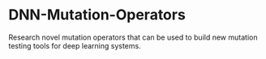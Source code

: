 # DNN-Mutation-Operators
Research novel mutation operators that can be used to build new mutation testing tools for deep learning systems.

